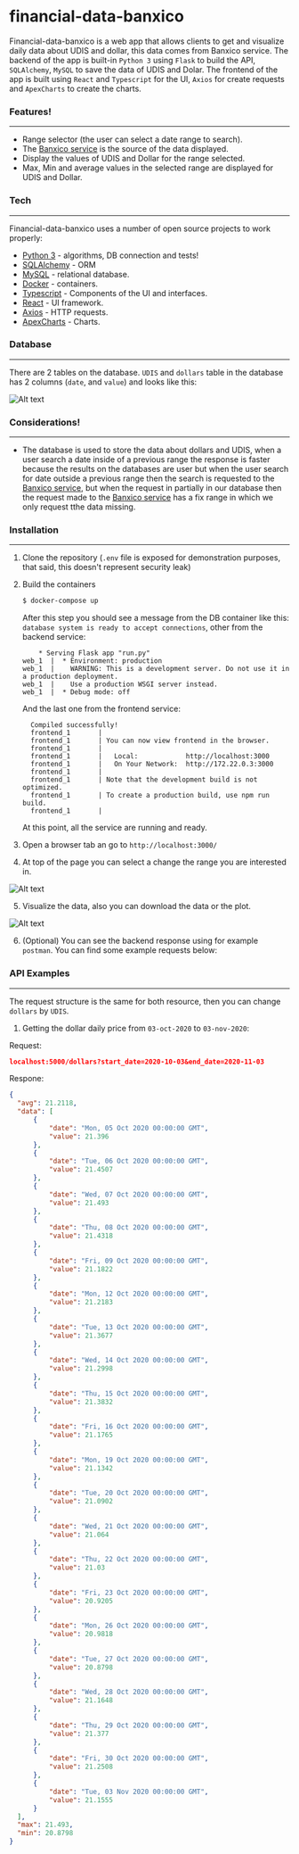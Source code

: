 # financial-data-banxico

Financial-data-banxico is a web app that allows clients to get and visualize daily data about UDIS and dollar, this data comes from Banxico service. The backend of the app is built-in `Python 3` using `Flask` to build the API, `SQLAlchemy`, `MySQL` to save the data of UDIS and Dolar. The frontend of the app is built using `React` and `Typescript` for the UI, `Axios` for create requests and `ApexCharts` to create the charts.

### Features!
-----------------

  - Range selector (the user can select a date range to search).
  - The [Banxico service] is the source of the data displayed.
  - Display the values of UDIS and Dollar for the range selected.
  - Max, Min and average values in the selected range are displayed for UDIS and Dollar.

### Tech
-----------------

Financial-data-banxico uses a number of open source projects to work properly:

* [Python 3] - algorithms, DB connection and tests!
* [SQLAlchemy] - ORM
* [MySQL] - relational database.
* [Docker] - containers.
* [Typescript] - Components of the UI and interfaces.
* [React] - UI framework.
* [Axios] - HTTP requests.
* [ApexCharts] - Charts.

### Database
-------------------

There are 2 tables on the database. `UDIS` and `dollars` table in the database has 2 columns (`date`, and `value`) and looks like this:

![Alt text](documentation/tables_structure.png?raw=true "Table example")

### Considerations!
-----------------

  - The database is used to store the data about dollars and UDIS, when a user search a date inside of a previous range the response is faster because the results on the databases are user but when the user search for date outside a previous range then the search is requested to the [Banxico service], but when the request in partially in our database then the request made to the [Banxico service] has a fix range in which we only request tthe data missing.

### Installation
-----------------

1) Clone the repository (`.env` file is exposed for demonstration purposes, that said, this doesn't represent security leak)

2) Build the containers

    ```sh
    $ docker-compose up
    ```
    After this step you should see a message from the DB container like this: `database system is ready to accept connections`, other from the backend service: 
    ```
        * Serving Flask app "run.py"
    web_1  |  * Environment: production
    web_1  |    WARNING: This is a development server. Do not use it in a production deployment.
    web_1  |    Use a production WSGI server instead.
    web_1  |  * Debug mode: off
    ```
    And the last one from the frontend service:
    ```
      Compiled successfully!
      frontend_1       | 
      frontend_1       | You can now view frontend in the browser.
      frontend_1       | 
      frontend_1       |   Local:            http://localhost:3000
      frontend_1       |   On Your Network:  http://172.22.0.3:3000
      frontend_1       | 
      frontend_1       | Note that the development build is not optimized.
      frontend_1       | To create a production build, use npm run build.
      frontend_1       | 
    ```
    At this point, all the service are running and ready.

3) Open a browser tab an go to ```http://localhost:3000/```
4) At top of the page you can select a change the range you are interested in.

![Alt text](documentation/select_range.png?raw=true "Select range")

5) Visualize the data, also you can download the data or the plot.

![Alt text](documentation/plot.png?raw=true "Plot")

6) (Optional) You can see the backend response using for example `postman`. You can find some example requests below:


### API Examples
-----------------

The request structure is the same for both resource, then you can change `dollars` by `UDIS`.

1) Getting the dollar daily price from `03-oct-2020` to `03-nov-2020`:

Request:
  ```json
  localhost:5000/dollars?start_date=2020-10-03&end_date=2020-11-03
  ```
Respone:
  ```json
  {
    "avg": 21.2118,
    "data": [
        {
            "date": "Mon, 05 Oct 2020 00:00:00 GMT",
            "value": 21.396
        },
        {
            "date": "Tue, 06 Oct 2020 00:00:00 GMT",
            "value": 21.4507
        },
        {
            "date": "Wed, 07 Oct 2020 00:00:00 GMT",
            "value": 21.493
        },
        {
            "date": "Thu, 08 Oct 2020 00:00:00 GMT",
            "value": 21.4318
        },
        {
            "date": "Fri, 09 Oct 2020 00:00:00 GMT",
            "value": 21.1822
        },
        {
            "date": "Mon, 12 Oct 2020 00:00:00 GMT",
            "value": 21.2183
        },
        {
            "date": "Tue, 13 Oct 2020 00:00:00 GMT",
            "value": 21.3677
        },
        {
            "date": "Wed, 14 Oct 2020 00:00:00 GMT",
            "value": 21.2998
        },
        {
            "date": "Thu, 15 Oct 2020 00:00:00 GMT",
            "value": 21.3832
        },
        {
            "date": "Fri, 16 Oct 2020 00:00:00 GMT",
            "value": 21.1765
        },
        {
            "date": "Mon, 19 Oct 2020 00:00:00 GMT",
            "value": 21.1342
        },
        {
            "date": "Tue, 20 Oct 2020 00:00:00 GMT",
            "value": 21.0902
        },
        {
            "date": "Wed, 21 Oct 2020 00:00:00 GMT",
            "value": 21.064
        },
        {
            "date": "Thu, 22 Oct 2020 00:00:00 GMT",
            "value": 21.03
        },
        {
            "date": "Fri, 23 Oct 2020 00:00:00 GMT",
            "value": 20.9205
        },
        {
            "date": "Mon, 26 Oct 2020 00:00:00 GMT",
            "value": 20.9818
        },
        {
            "date": "Tue, 27 Oct 2020 00:00:00 GMT",
            "value": 20.8798
        },
        {
            "date": "Wed, 28 Oct 2020 00:00:00 GMT",
            "value": 21.1648
        },
        {
            "date": "Thu, 29 Oct 2020 00:00:00 GMT",
            "value": 21.377
        },
        {
            "date": "Fri, 30 Oct 2020 00:00:00 GMT",
            "value": 21.2508
        },
        {
            "date": "Tue, 03 Nov 2020 00:00:00 GMT",
            "value": 21.1555
        }
    ],
    "max": 21.493,
    "min": 20.8798
  }
  ```


[//]: # (These are reference links used in the body of this note and get stripped out when the markdown processor does its job. There is no need to format nicely because it shouldn't be seen. Thanks SO - http://stackoverflow.com/questions/4823468/store-comments-in-markdown-syntax)


   [Python 3]: <https://www.python.org/>
   [SQLAlchemy]: <https://www.sqlalchemy.org/>
   [MySQL]: <https://www.mysql.com/>
   [Docker]: <https://www.docker.com/>
   [Banxico Service]: <https://www.banxico.org.mx/SieAPIRest/service/v1/;jsessionid=5fa4f900baccc38cd60cb4f38981>
   [React]: <https://es.reactjs.org/>
   [Typescript]: <https://www.typescriptlang.org/>
   [ApexCharts]: <https://apexcharts.com/>
   [Axios]: <https://github.com/axios/axios>
